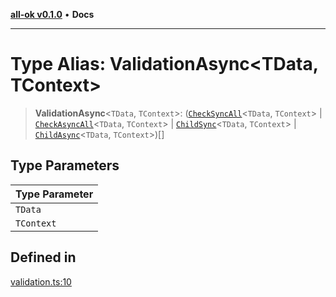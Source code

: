 [**all-ok v0.1.0**](../README.md) • **Docs**

***

# Type Alias: ValidationAsync\<TData, TContext\>

> **ValidationAsync**\<`TData`, `TContext`\>: ([`CheckSyncAll`](../-internal-/type-aliases/CheckSyncAll.md)\<`TData`, `TContext`\> \| [`CheckAsyncAll`](../-internal-/type-aliases/CheckAsyncAll.md)\<`TData`, `TContext`\> \| [`ChildSync`](ChildSync.md)\<`TData`, `TContext`\> \| [`ChildAsync`](ChildAsync.md)\<`TData`, `TContext`\>)[]

## Type Parameters

| Type Parameter |
| ------ |
| `TData` |
| `TContext` |

## Defined in

[validation.ts:10](https://github.com/oreshinya/all-ok/blob/7ad66c9c41377006d7fe2b9941a247cf80c6127d/src/validation.ts#L10)
